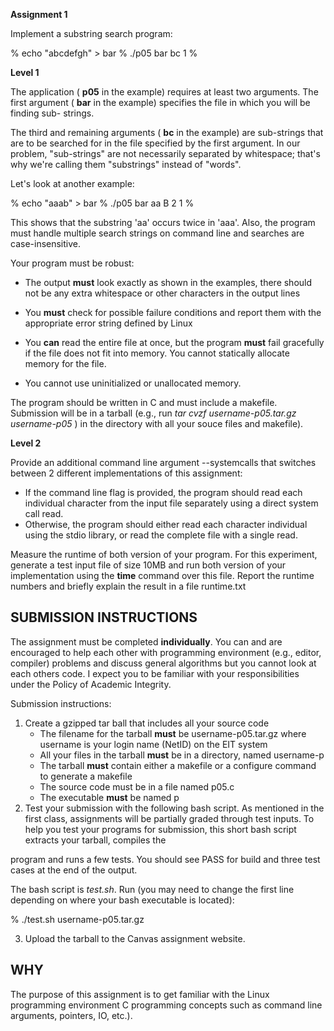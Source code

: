 **Assignment 1**

Implement a substring search program:

% echo "abcdefgh" > bar
% ./p05 bar bc
1
%

**Level 1**

The application ( **p05** in the example) requires at least two arguments. The first
argument ( **bar** in the example) specifies the file in which you will be finding sub-
strings.

The third and remaining arguments ( **bc** in the example) are sub-strings that are to be
searched for in the file specified by the first argument. In our problem, "sub-strings"
are not necessarily separated by whitespace; that's why we're calling them
"substrings" instead of "words".

Let's look at another example:

% echo "aaab" > bar
% ./p05 bar aa B
2
1
%

This shows that the substring 'aa' occurs twice in 'aaa'. Also, the program must handle
multiple search strings on command line and searches are case-insensitive.

Your program must be robust:

- The output **must** look exactly as shown in the examples, there should not be
    any extra whitespace or other characters in the output lines
- You **must** check for possible failure conditions and report them with the
    appropriate error string defined by Linux
- You **can** read the entire file at once, but the program **must** fail gracefully if the
    file does not fit into memory. You cannot statically allocate memory for the
    file.


- You cannot use uninitialized or unallocated memory.

The program should be written in C and must include a makefile. Submission will be
in a tarball (e.g., run _tar cvzf username-p05.tar.gz username-p05_ ) in the directory with
all your souce files and makefile).

**Level 2**

Provide an additional command line argument --systemcalls that switches between 2
different implementations of this assignment:

- If the command line flag is provided, the program should read each individual
character from the input file separately using a direct system call read.
- Otherwise, the program should either read each character individual using the stdio
library, or read the complete file with a single read.

Measure the runtime of both version of your program. For this experiment, generate a
test input file of size 10MB and run both version of your implementation using
the **time** command over this file. Report the runtime numbers and briefly explain the
result in a file runtime.txt

## SUBMISSION INSTRUCTIONS

The assignment must be completed **individually**. You can and are encouraged to help
each other with programming environment (e.g., editor, compiler) problems and
discuss general algorithms but you cannot look at each others code. I expect you to be
familiar with your responsibilities under the Policy of Academic Integrity.

Submission instructions:

1. Create a gzipped tar ball that includes all your source code
    - The filename for the tarball **must** be username-p05.tar.gz where
       username is your login name (NetID) on the EIT system
    - All your files in the tarball **must** be in a directory, named username-p
    - The tarball **must** contain either a makefile or a configure command to
       generate a makefile
    - The source code must be in a file named p05.c
    - The executable **must** be named p
2. Test your submission with the following bash script. As mentioned in the first class,
assignments will be partially graded through test inputs. To help you test your
programs for submission, this short bash script extracts your tarball, compiles the


program and runs a few tests. You should see PASS for build and three test cases at
the end of the output.

The bash script is _test.sh_. Run (you may need to change the first line depending on
where your bash executable is located):

% ./test.sh username-p05.tar.gz

3. Upload the tarball to the Canvas assignment website.

## WHY

The purpose of this assignment is to get familiar with the Linux programming
environment C programming concepts such as command line arguments, pointers, IO,
etc.).
